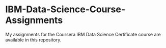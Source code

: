 # IBM-Data-Science-Course-Assignments
My assignments for the Coursera IBM Data Science Certificate course are available in this repository.
